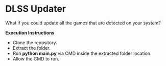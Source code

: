 # DLSS Updater
 What if you could update all the games that are detected on your system?

**Execution Instructions**  
- Clone the repository.
- Extract the folder.
- Run **python main.py** via CMD inside the extracted folder location.
- Allow the CMD to run.
